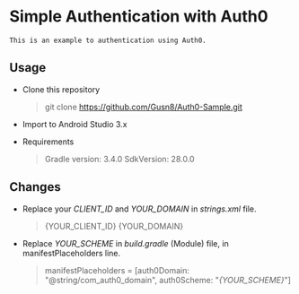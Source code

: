# Simple Authentication with Auth0

    This is an example to authentication using Auth0.
    
## Usage

- Clone this repository
    
    > git clone https://github.com/Gusn8/Auth0-Sample.git
    
- Import to Android Studio 3.x 

- Requirements
        
    > Gradle version: 3.4.0
    > SdkVersion: 28.0.0
        
## Changes

- Replace your _CLIENT_ID_ and _YOUR_DOMAIN_ in *strings.xml* file.
    
    > <string name="com_auth0_client_id">{YOUR_CLIENT_ID}</string>
    > <string name="com_auth0_domain">{YOUR_DOMAIN}</string>
        
- Replace _YOUR_SCHEME_ in _build.gradle_ (Module) file, in manifestPlaceholders line.
    
    > manifestPlaceholders = [auth0Domain: "@string/com_auth0_domain", auth0Scheme: "_{YOUR_SCHEME}_"]


##  